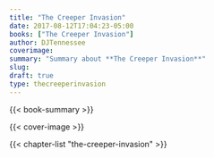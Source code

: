 ```yaml
---
title: "The Creeper Invasion"
date: 2017-08-12T17:04:23-05:00
books: ["The Creeper Invasion"]
author: DJTennessee
coverimage: 
summary: "Summary about **The Creeper Invasion**"
slug: 
draft: true
type: thecreeperinvasion
---
```

{{< book-summary >}}

{{< cover-image >}}

{{< chapter-list "the-creeper-invasion" >}}
